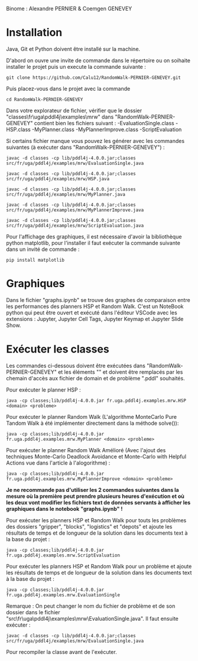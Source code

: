 Binome : Alexandre PERNIER & Coemgen GENEVEY

<h1>Installation</h1>

Java, Git et Python doivent être installé sur la machine.

D'abord on ouvre une invite de commande dans le répertoire ou on soihaite installer le projet puis un execute la commande suivante :
```
git clone https://github.com/Calu12/RandomWalk-PERNIER-GENEVEY.git
 ```

Puis placez-vous dans le projet avec la commande
```
cd RandomWalk-PERNIER-GENEVEY
 ```

Dans votre explorateur de fichier, vérifier que le dossier "classes\fr\uga\pddl4j\examples\mrw" dans "RandomWalk-PERNIER-GENEVEY" contient bien les fichiers suivant : 
-EvaluationSingle.class
-HSP.class
-MyPlanner.class
-MyPlannerImprove.class
-ScriptEvaluation

Si certains fichier manque vous pouvez les générer avec les commandes suivantes (à exécuter dans "RandomWalk-PERNIER-GENEVEY") :
```
javac -d classes -cp lib/pddl4j-4.0.0.jar;classes src/fr/uga/pddl4j/examples/mrw/EvaluationSingle.java
 ```
```
javac -d classes -cp lib/pddl4j-4.0.0.jar;classes src/fr/uga/pddl4j/examples/mrw/HSP.java
 ```
```
javac -d classes -cp lib/pddl4j-4.0.0.jar;classes src/fr/uga/pddl4j/examples/mrw/MyPlanner.java
 ```
```
javac -d classes -cp lib/pddl4j-4.0.0.jar;classes src/fr/uga/pddl4j/examples/mrw/MyPlannerImprove.java
 ```
```
javac -d classes -cp lib/pddl4j-4.0.0.jar;classes src/fr/uga/pddl4j/examples/mrw/ScriptEvaluation.java
 ```

Pour l'affichage des graphiques, il est nécessaire d'avoir la bibliothèque python matplotlib, pour l'installer il faut exécuter la commande suivante dans un invité de commande : 
```
pip install matplotlib
 ```


<h1>Graphiques</h1>

Dans le fichier "graphs.ipynb" se trouve des graphes de comparaison entre les performances des planners HSP et Random Walk.
C'est un NoteBook python qui peut être ouvert et exécuté dans l'éditeur VSCode avec les extensions : Jupyter, Jupyter Cell Tags, Jupyter Keymap et Jupyter Slide Show.

<h1>Exécuter les classes</h1>

Les commandes ci-dessous doivent être exécutées dans "RandomWalk-PERNIER-GENEVEY" et les éléments "<domain>" et <probleme> doivent être remplacés par les chemain d'accès aux fichier de domain et de problème ".pddl" souhaités.

Pour exécuter le planner HSP : 
```
java -cp classes;lib/pddl4j-4.0.0.jar fr.uga.pddl4j.examples.mrw.HSP <domain> <probleme>
 ```

Pour exécuter le planner Random Walk (L'algorithme MonteCarlo Pure Tandom Walk à été implémenter directement dans la méthode solve()): 
```
java -cp classes;lib/pddl4j-4.0.0.jar fr.uga.pddl4j.examples.mrw.MyPlanner <domain> <probleme>
 ```

Pour exécuter le planner Random Walk Amélioré (Avec l'ajout des techniques Monte-Carlo Deadlock Avoidance et Monte-Carlo with Helpful Actions vue dans l'article à l'alogorithme) : 
```
java -cp classes;lib/pddl4j-4.0.0.jar fr.uga.pddl4j.examples.mrw.MyPlannerImprove <domain> <probleme>
 ```

<strong>Je ne recommande pas d'utiliser les 2 commandes suivantes dans la mesure où la première peut prendre plusieurs heures d'exécution et où les deux vont modifier les fichiers text de données servants à afficher les graphiques dans le notebook "graphs.ipynb" !</strong>


Pour exécuter les planners HSP et Random Walk pour touts les problèmes des dossiers "gripper", "blocks", "logistics" et "depots" et ajoute les résultats de temps et de longueur de la solution dans les documents text à la base du projet :
```
java -cp classes;lib/pddl4j-4.0.0.jar fr.uga.pddl4j.examples.mrw.ScriptEvaluation
 ```

Pour exécuter les planners HSP et Random Walk pour un problème et ajoute les résultats de temps et de longueur de la solution dans les documents text à la base du projet :
```
java -cp classes;lib/pddl4j-4.0.0.jar fr.uga.pddl4j.examples.mrw.EvaluationSingle
 ```
Remarque : On peut changer le nom du fichier de problème et de son dossier dans le fichier "src\fr\uga\pddl4j\examples\mrw\EvaluationSingle.java". Il faut ensuite exécuter :
```
javac -d classes -cp lib/pddl4j-4.0.0.jar;classes src/fr/uga/pddl4j/examples/mrw/EvaluationSingle.java
 ```
Pour recompiler la classe avant de l'exécuter.

